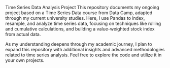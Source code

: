 Time Series Data Analysis Project
This repository documents my ongoing project based on a Time Series Data course from Data Camp, adapted through my current university studies. Here, I use Pandas to index, resample, and analyze time series data, focusing on techniques like rolling and cumulative calculations, and building a value-weighted stock index from actual data.

As my understanding deepens through my academic journey, I plan to expand this repository with additional insights and advanced methodologies related to time series analysis. Feel free to explore the code and utilize it in your own projects.
